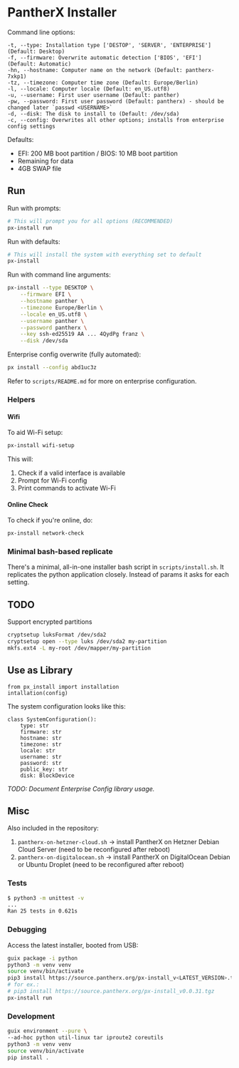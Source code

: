 # PantherX Installer

Command line options:

```
-t, --type: Installation type ['DESTOP', 'SERVER', 'ENTERPRISE'] (Default: Desktop)
-f, --firmware: Overwrite automatic detection ['BIOS', 'EFI'] (Default: Automatic)
-hn, --hostname: Computer name on the network (Default: pantherx-7xkp1)
-tz, --timezone: Computer time zone (Default: Europe/Berlin)
-l, --locale: Computer locale (Default: en_US.utf8)
-u, --username: First user username (Default: panther)
-pw, --password: First user password (Default: pantherx) - should be changed later `passwd <USERNAME>`
-d, --disk: The disk to install to (Default: /dev/sda)
-c, --config: Overwrites all other options; installs from enterprise config settings
```

Defaults:

- EFI: 200 MB boot partition / BIOS: 10 MB boot partition
- Remaining for data
- 4GB SWAP file

## Run

Run with prompts:

```bash
# This will prompt you for all options (RECOMMENDED)
px-install run
```

Run with defaults:

```bash
# This will install the system with everything set to default
px-install
```

Run with command line arguments:

```bash
px-install --type DESKTOP \
	--firmware EFI \
	--hostname panther \
	--timezone Europe/Berlin \
	--locale en_US.utf8 \
	--username panther \
	--password pantherx \
	--key ssh-ed25519 AA ... 4QydPg franz \
	--disk /dev/sda
```

Enterprise config overwrite (fully automated):

```bash
px install --config abd1uc3z
```

Refer to `scripts/README.md` for more on enterprise configuration.

### Helpers

#### Wifi

To aid Wi-Fi setup:

```bash
px-install wifi-setup
```

This will:

1. Check if a valid interface is available
2. Prompt for Wi-Fi config
3. Print commands to activate Wi-Fi

#### Online Check

To check if you're online, do:

```bash
px-install network-check
```

### Minimal bash-based replicate

There's a minimal, all-in-one installer bash script in `scripts/install.sh`. It replicates the python application closely. Instead of params it asks for each setting.

## TODO

Support encrypted partitions

```bash
cryptsetup luksFormat /dev/sda2
cryptsetup open --type luks /dev/sda2 my-partition
mkfs.ext4 -L my-root /dev/mapper/my-partition
```

## Use as Library

```
from px_install import installation
intallation(config)
```

The system configuration looks like this:

```
class SystemConfiguration():
    type: str
    firmware: str
    hostname: str
    timezone: str
    locale: str
    username: str
    password: str
    public_key: str
    disk: BlockDevice
```

_TODO: Document Enterprise Config library usage._

## Misc

Also included in the repository:

1. `pantherx-on-hetzner-cloud.sh` -> install PantherX on Hetzner Debian Cloud Server (need to be reconfigured after reboot)
2. `pantherx-on-digitalocean.sh` -> install PantherX on DigitalOcean Debian or Ubuntu Droplet (need to be reconfigured after reboot)

### Tests

```bash
$ python3 -m unittest -v
...
Ran 25 tests in 0.621s
```

### Debugging

Access the latest installer, booted from USB:

```bash
guix package -i python
python3 -m venv venv
source venv/bin/activate
pip3 install https://source.pantherx.org/px-install_v<LATEST_VERSION>.tgz
# for ex.:
# pip3 install https://source.pantherx.org/px-install_v0.0.31.tgz
px-install run
```

### Development

```bash
guix environment --pure \
--ad-hoc python util-linux tar iproute2 coreutils
python3 -m venv venv
source venv/bin/activate
pip install .
```
